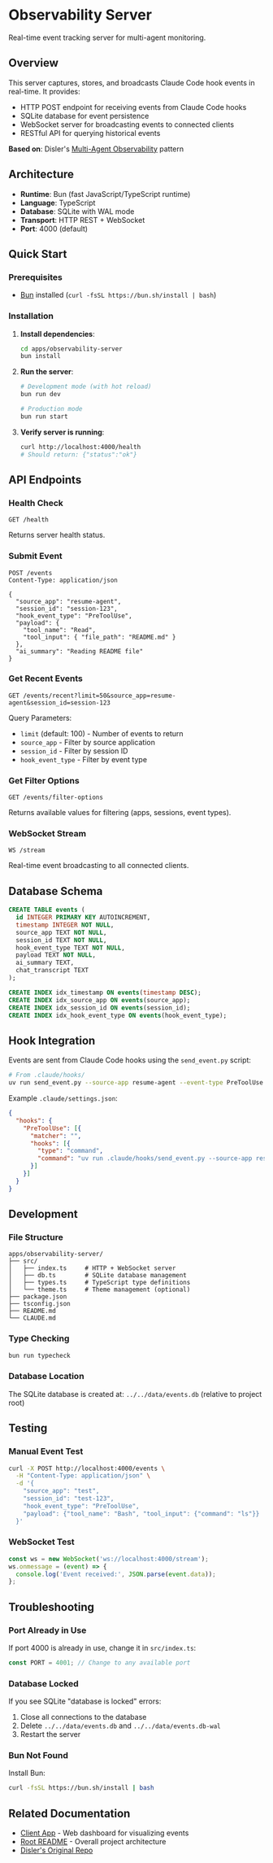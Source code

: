 # Observability Server

Real-time event tracking server for multi-agent monitoring.

## Overview

This server captures, stores, and broadcasts Claude Code hook events in real-time. It provides:
- HTTP POST endpoint for receiving events from Claude Code hooks
- SQLite database for event persistence
- WebSocket server for broadcasting events to connected clients
- RESTful API for querying historical events

**Based on**: Disler's [Multi-Agent Observability](https://github.com/disler/claude-code-hooks-multi-agent-observability) pattern

## Architecture

- **Runtime**: Bun (fast JavaScript/TypeScript runtime)
- **Language**: TypeScript
- **Database**: SQLite with WAL mode
- **Transport**: HTTP REST + WebSocket
- **Port**: 4000 (default)

## Quick Start

### Prerequisites

- [Bun](https://bun.sh/) installed (`curl -fsSL https://bun.sh/install | bash`)

### Installation

1. **Install dependencies**:
   ```bash
   cd apps/observability-server
   bun install
   ```

2. **Run the server**:
   ```bash
   # Development mode (with hot reload)
   bun run dev

   # Production mode
   bun run start
   ```

3. **Verify server is running**:
   ```bash
   curl http://localhost:4000/health
   # Should return: {"status":"ok"}
   ```

## API Endpoints

### Health Check
```
GET /health
```
Returns server health status.

### Submit Event
```
POST /events
Content-Type: application/json

{
  "source_app": "resume-agent",
  "session_id": "session-123",
  "hook_event_type": "PreToolUse",
  "payload": {
    "tool_name": "Read",
    "tool_input": { "file_path": "README.md" }
  },
  "ai_summary": "Reading README file"
}
```

### Get Recent Events
```
GET /events/recent?limit=50&source_app=resume-agent&session_id=session-123
```

Query Parameters:
- `limit` (default: 100) - Number of events to return
- `source_app` - Filter by source application
- `session_id` - Filter by session ID
- `hook_event_type` - Filter by event type

### Get Filter Options
```
GET /events/filter-options
```
Returns available values for filtering (apps, sessions, event types).

### WebSocket Stream
```
WS /stream
```
Real-time event broadcasting to all connected clients.

## Database Schema

```sql
CREATE TABLE events (
  id INTEGER PRIMARY KEY AUTOINCREMENT,
  timestamp INTEGER NOT NULL,
  source_app TEXT NOT NULL,
  session_id TEXT NOT NULL,
  hook_event_type TEXT NOT NULL,
  payload TEXT NOT NULL,
  ai_summary TEXT,
  chat_transcript TEXT
);

CREATE INDEX idx_timestamp ON events(timestamp DESC);
CREATE INDEX idx_source_app ON events(source_app);
CREATE INDEX idx_session_id ON events(session_id);
CREATE INDEX idx_hook_event_type ON events(hook_event_type);
```

## Hook Integration

Events are sent from Claude Code hooks using the `send_event.py` script:

```bash
# From .claude/hooks/
uv run send_event.py --source-app resume-agent --event-type PreToolUse --summarize
```

Example `.claude/settings.json`:

```json
{
  "hooks": {
    "PreToolUse": [{
      "matcher": "",
      "hooks": [{
        "type": "command",
        "command": "uv run .claude/hooks/send_event.py --source-app resume-agent --event-type PreToolUse --summarize"
      }]
    }]
  }
}
```

## Development

### File Structure

```
apps/observability-server/
├── src/
│   ├── index.ts     # HTTP + WebSocket server
│   ├── db.ts        # SQLite database management
│   ├── types.ts     # TypeScript type definitions
│   └── theme.ts     # Theme management (optional)
├── package.json
├── tsconfig.json
├── README.md
└── CLAUDE.md
```

### Type Checking

```bash
bun run typecheck
```

### Database Location

The SQLite database is created at: `../../data/events.db` (relative to project root)

## Testing

### Manual Event Test

```bash
curl -X POST http://localhost:4000/events \
  -H "Content-Type: application/json" \
  -d '{
    "source_app": "test",
    "session_id": "test-123",
    "hook_event_type": "PreToolUse",
    "payload": {"tool_name": "Bash", "tool_input": {"command": "ls"}}
  }'
```

### WebSocket Test

```javascript
const ws = new WebSocket('ws://localhost:4000/stream');
ws.onmessage = (event) => {
  console.log('Event received:', JSON.parse(event.data));
};
```

## Troubleshooting

### Port Already in Use

If port 4000 is already in use, change it in `src/index.ts`:

```typescript
const PORT = 4001; // Change to any available port
```

### Database Locked

If you see SQLite "database is locked" errors:
1. Close all connections to the database
2. Delete `../../data/events.db` and `../../data/events.db-wal`
3. Restart the server

### Bun Not Found

Install Bun:
```bash
curl -fsSL https://bun.sh/install | bash
```

## Related Documentation

- [Client App](../client/README.md) - Web dashboard for visualizing events
- [Root README](../../README.md) - Overall project architecture
- [Disler's Original Repo](https://github.com/disler/claude-code-hooks-multi-agent-observability)
